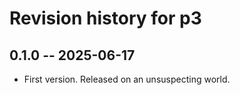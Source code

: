 # Revision history for p3

## 0.1.0 -- 2025-06-17

* First version. Released on an unsuspecting world.
